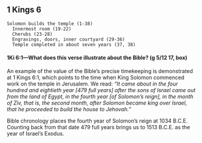 ## 1 Kings 6

```
Solomon builds the temple (1-38)
  Innermost room (19-22)
  Cherubs (23-28)
  Engravings, doors, inner courtyard (29-36)
  Temple completed in about seven years (37, 38)
```

#### 1Ki 6:1​—What does this verse illustrate about the Bible? (g 5/12 17, box)

An example of the value of the Bible’s precise timekeeping is demonstrated at 1 Kings 6:1, which points to the time when King Solomon commenced work on the temple in Jerusalem. We read: *“It came about in the four hundred and eightieth year [479 full years] after the sons of Israel came out from the land of Egypt, in the fourth year [of Solomon’s reign], in the month of Ziv, that is, the second month, after Solomon became king over Israel, that he proceeded to build the house to Jehovah.”*

Bible chronology places the fourth year of Solomon’s reign at 1034 B.C.E. Counting back from that date 479 full years brings us to 1513 B.C.E. as the year of Israel’s Exodus.
